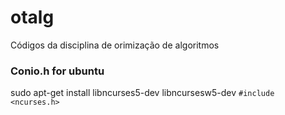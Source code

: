 # otalg
Códigos da disciplina de orimização de algoritmos

### Conio.h for ubuntu

sudo apt-get install libncurses5-dev libncursesw5-dev
`#include <ncurses.h>`
